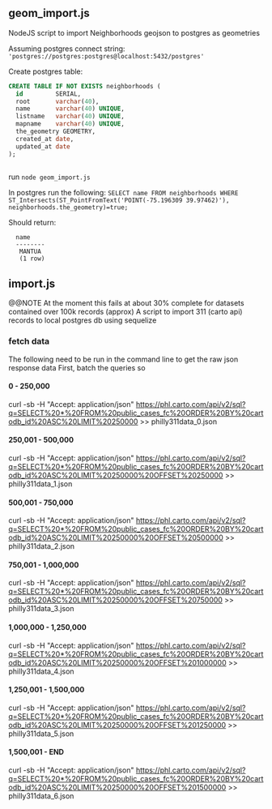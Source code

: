 ## geom_import.js
NodeJS script to import Neighborhoods geojson to postgres as geometries

Assuming postgres connect string:
`'postgres://postgres:postgres@localhost:5432/postgres'`

Create postgres table:
```sql
CREATE TABLE IF NOT EXISTS neighborhoods (
  id         SERIAL,
  root       varchar(40),
  name       varchar(40) UNIQUE,
  listname   varchar(40) UNIQUE,
  mapname    varchar(40) UNIQUE,
  the_geometry GEOMETRY,
  created_at date,
  updated_at date
);
 
```

run `node geom_import.js`

In postgres run the following:
`SELECT name FROM neighborhoods WHERE ST_Intersects(ST_PointFromText('POINT(-75.196309 39.97462)'), neighborhoods.the_geometry)=true;`

Should return:
```
  name  
  --------
   MANTUA
   (1 row)
```

## import.js
@@NOTE At the moment this fails at about 30% complete for datasets contained over 100k records (approx)
A script to import 311 (carto api) records to local postgres db using sequelize

### fetch data
The following need to be run in the command line to get the raw json response data
First, batch the queries so

#### 0 - 250,000
curl -sb -H "Accept: application/json" https://phl.carto.com/api/v2/sql?q=SELECT%20*%20FROM%20public_cases_fc%20ORDER%20BY%20cartodb_id%20ASC%20LIMIT%20250000 >> philly311data_0.json

#### 250,001 - 500,000
curl -sb -H "Accept: application/json" https://phl.carto.com/api/v2/sql?q=SELECT%20*%20FROM%20public_cases_fc%20ORDER%20BY%20cartodb_id%20ASC%20LIMIT%20250000%20OFFSET%20250000 >> philly311data_1.json

#### 500,001 - 750,000
curl -sb -H "Accept: application/json" https://phl.carto.com/api/v2/sql?q=SELECT%20*%20FROM%20public_cases_fc%20ORDER%20BY%20cartodb_id%20ASC%20LIMIT%20250000%20OFFSET%20500000 >> philly311data_2.json

#### 750,001 - 1,000,000
curl -sb -H "Accept: application/json" https://phl.carto.com/api/v2/sql?q=SELECT%20*%20FROM%20public_cases_fc%20ORDER%20BY%20cartodb_id%20ASC%20LIMIT%20250000%20OFFSET%20750000 >> philly311data_3.json

#### 1,000,000 - 1,250,000
curl -sb -H "Accept: application/json" https://phl.carto.com/api/v2/sql?q=SELECT%20*%20FROM%20public_cases_fc%20ORDER%20BY%20cartodb_id%20ASC%20LIMIT%20250000%20OFFSET%201000000 >> philly311data_4.json

#### 1,250,001 - 1,500,000
curl -sb -H "Accept: application/json" https://phl.carto.com/api/v2/sql?q=SELECT%20*%20FROM%20public_cases_fc%20ORDER%20BY%20cartodb_id%20ASC%20LIMIT%20250000%20OFFSET%201250000 >> philly311data_5.json

#### 1,500,001 - END
curl -sb -H "Accept: application/json" https://phl.carto.com/api/v2/sql?q=SELECT%20*%20FROM%20public_cases_fc%20ORDER%20BY%20cartodb_id%20ASC%20LIMIT%20250000%20OFFSET%201500000 >> philly311data_6.json
